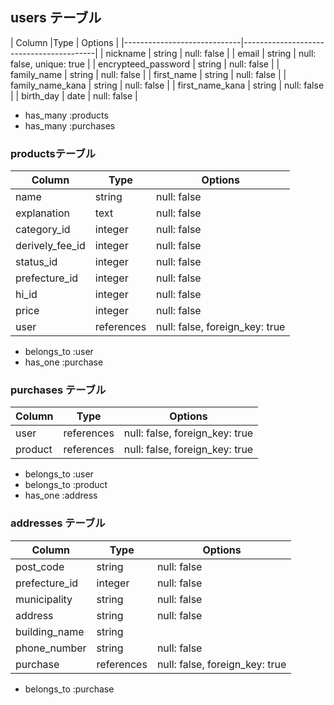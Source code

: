 ## users テーブル

| Column                      |Type     | Options                       |
|-----------------------------|-----------------------------------------|
| nickname                    | string  | null: false                   |
| email                       | string  | null: false, unique: true     |
| encrypteed_password         | string  | null: false                   |
| family_name                 | string  | null: false                   |
| first_name	                 | string	 | null: false                   |
| family_name_kana	           | string	 | null: false                   |
| first_name_kana	            | string	 | null: false                   |
| birth_day	                  | date	   | null: false                   | 

- has_many :products
- has_many :purchases

### productsテーブル

| Column             |Type       | Options                        |
|--------------------|-----------|--------------------------------|
| name	              |string	    |null: false                     |
| explanation	       |text	      |null: false                     |
|category_id	        |integer	   |null: false                     |
|derively_fee_id	    |integer	   |null: false                     |
|status_id	          |integer	   |null: false                     |
|prefecture_id	      |integer	   |null: false                     |
|hi_id               |integer    |null: false                     |
|price               |integer	   |null: false                     |
|user	               |references |null: false, foreign_key: true  |

- belongs_to :user
- has_one :purchase

### purchases テーブル

|Column	   |Type	      | Options                        |
|----------|-----------|--------------------------------|
|user	     |references	| null: false, foreign_key: true |
|product	  |references | null: false, foreign_key: true |

- belongs_to :user
- belongs_to :product
- has_one :address

### addresses テーブル 

|Column	       | Type	       |  Options                        |
|--------------|-------------|---------------------------------|
|post_code	    | string	     | null: false                     |
|prefecture_id |	integer	    | null: false                     |
|municipality	 | string	     | null: false                     |
|address	      | string	     | null: false                     |
|building_name |	string      |                                 |	
|phone_number  |	string	     | null: false                     |
|purchase      | references  | null: false, foreign_key: true  |

- belongs_to :purchase
